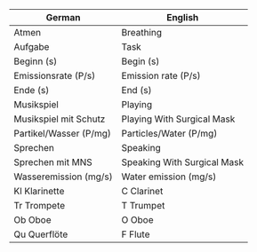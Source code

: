  | German | English | 
 | --- | --- | 
 | Atmen | Breathing | 
 | Aufgabe | Task | 
 | Beginn (s) | Begin (s) | 
 | Emissionsrate (P/s) | Emission rate (P/s) | 
 | Ende (s) | End (s) | 
 | Musikspiel | Playing | 
 | Musikspiel mit Schutz | Playing With Surgical Mask | 
 | Partikel/Wasser (P/mg) | Particles/Water (P/mg) | 
 | Sprechen | Speaking | 
 | Sprechen mit MNS | Speaking With Surgical Mask | 
 | Wasseremission (mg/s) | Water emission (mg/s) | 
 | Kl Klarinette | C Clarinet | 
 | Tr Trompete | T Trumpet | 
 | Ob Oboe| O Oboe | 
 | Qu Querflöte | F Flute | 
